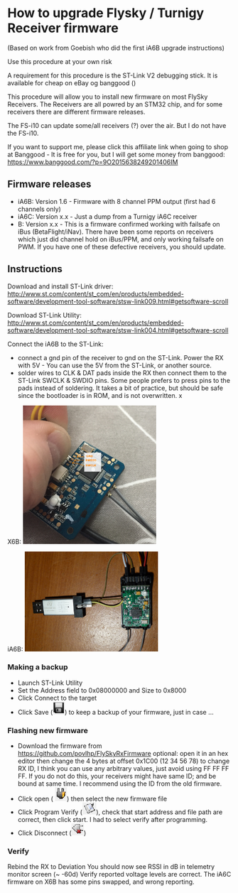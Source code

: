 # How to upgrade Flysky / Turnigy Receiver firmware
(Based on work from Goebish who did the first iA6B upgrade instructions)

Use this procedure at your own risk 

A requirement for this procedure is the ST-Link V2 debugging stick. It is available for cheap on eBay og banggood ()

This procedure will allow you to install new firmware on most FlySky Receivers. The Receivers are all powred by an STM32 chip, and for some receivers there are different firmware releases.

The FS-i10 can update some/all receivers (?) over the air. But I do not have the FS-i10.

If you want to support me, please click this affiliate link when going to shop at Banggood - It is free for you, but I will get some money from banggood: 
https://www.banggood.com/?p=9O2015638249201406IM

## Firmware releases
* iA6B: Version 1.6 - Firmware with 8 channel PPM output (first had 6 channels only)
* iA6C: Version x.x - Just a dump from a Turnigy iA6C receiver
* B: Version x.x - This is a firmware confirmed working with failsafe on iBus (BetaFlight/iNav). There have been some reports on receivers which just did channel hold on iBus/PPM, and only working failsafe on PWM. If you have one of these defective receivers, you should update.

## Instructions
Download and install ST-Link driver:
http://www.st.com/content/st_com/en/products/embedded-software/development-tool-software/stsw-link009.html#getsoftware-scroll

Download ST-Link Utility:
http://www.st.com/content/st_com/en/products/embedded-software/development-tool-software/stsw-link004.html#getsoftware-scroll

Connect the iA6B to the ST-Link:
- connect a gnd pin of the receiver to gnd on the ST-Link. Power the RX with 5V - You can use the 5V from the ST-Link, or another source.
- solder wires to CLK & DAT pads inside the RX then connect them to the ST-Link SWCLK & SWDIO pins. Some people prefers to press pins to the pads instead of soldering. It takes a bit of practice, but should be safe since the bootloader is in ROM, and is not overwritten. x

X6B: <IMG SRC="graphics/x6b.png" width="300px">

iA6B: <IMG SRC="graphics/iA6B.jpg" width="300px">


### Making a backup
* Launch ST-Link Utility
* Set the Address field to 0x08000000 and Size to 0x8000
* Click Connect to the target
* Click Save (![icon](graphics/Save.png)) to keep a backup of your firmware, just in case ...

### Flashing new firmware

* Download the firmware from https://github.com/povlhp/FlySkyRxFirmware
optional: open it in an hex editor then change the 4 bytes at offset 0x1C00 (12 34 56 78) to change RX ID, I think you can use any arbitrary values, just avoid using FF FF FF FF. If you do not do this, your receivers might have same ID; and be bound at same time.
I recommend using the ID from the old firmware.
* Click open (
![icon](graphics/iconConnect.png)) then select the new firmware file
* Click Program Verify (![icon](graphics/iconWrite.png)), check that start address and file path are correct, then click start. I had to select verify after programming.
* Click Disconnect (![icon](graphics/iconDisconnect.png))

### Verify
Rebind the RX to Deviation
You should now see RSSI in dB in telemetry monitor screen (~ -60d)
Verify reported voltage levels are correct. The iA6C firmware on X6B has some pins swapped, and wrong reporting.

